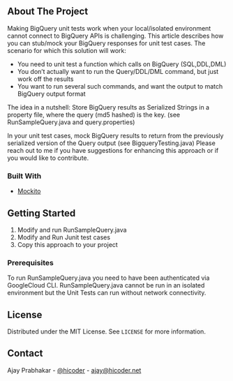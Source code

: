 <!-- ABOUT THE PROJECT -->
## About The Project

Making BigQuery unit tests work when your local/isolated environment cannot connect to BigQuery APIs is challenging. This article describes how you can stub/mock your BigQuery responses for unit test cases.
The scenario for which this solution will work:
* You need to unit test a function which calls on BigQuery (SQL,DDL,DML)
* You don’t actually want to run the Query/DDL/DML command, but just work off the results
* You want to run several such commands, and want the output to match BigQuery output format

The idea in a nutshell:
Store BigQuery results as Serialized Strings in a property file, where the query (md5 hashed) is the key. (see RunSampleQuery.java and query.properties)

In your unit test cases, mock BigQuery results to return from the previously serialized version of the Query output (see BigqueryTesting.java)
Please reach out to me if you have suggestions for enhancing this approach or if you would like to contribute.
 

### Built With
* [Mockito](https://site.mockito.org)


<!-- GETTING STARTED -->
## Getting Started

1. Modify and run RunSampleQuery.java
2. Modify and Run Junit test cases
3. Copy this approach to your project 

### Prerequisites

To run RunSampleQuery.java you need to have been authenticated via GoogleCloud CLI. RunSampleQuery.java cannot be run in an isolated environment but the Unit Tests can run without network connectivity.

<!-- LICENSE -->
## License

Distributed under the MIT License. See `LICENSE` for more information.



<!-- CONTACT -->
## Contact

Ajay Prabhakar - [@hicoder](https://twitter.com/hicoder) - ajay@hicoder.net


